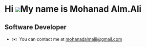 Hi ![](https://user-images.githubusercontent.com/18350557/176309783-0785949b-9127-417c-8b55-ab5a4333674e.gif)My name is Mohanad Alm.Ali
=======================================================================================================================================

Software Developer
------------------

* ✉️  You can contact me at [mohanadalmalii@gmail.com](mailto:mohanadalmalii@gmail.com)

